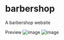 # barbershop
 A barbershop website

Preview
![image](https://user-images.githubusercontent.com/77470204/146085915-519a6d70-09c2-4cd6-bf72-287cf42fd81a.png)
![image](https://user-images.githubusercontent.com/77470204/146086194-b5274858-56a3-4e03-a6cb-592727798e47.png)

